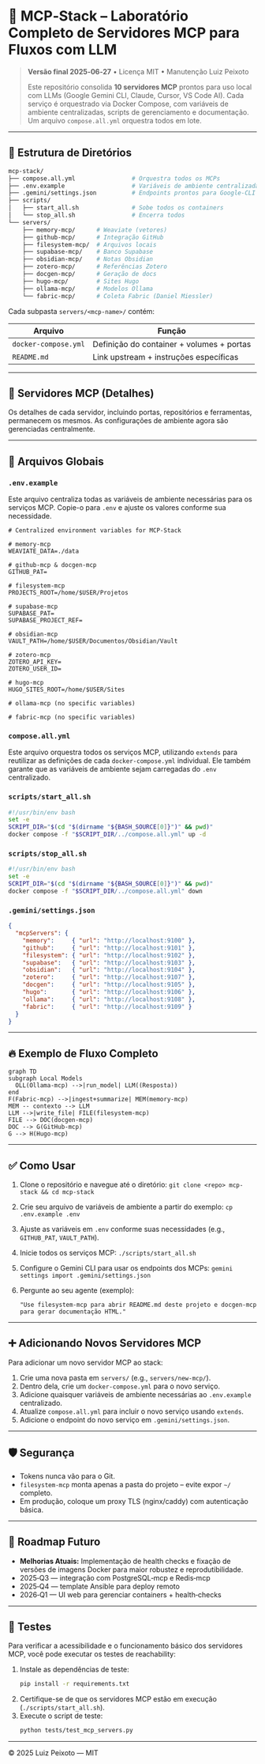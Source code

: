 # 🧠 **MCP‑Stack** – Laboratório Completo de Servidores MCP para Fluxos com LLM

> **Versão final 2025‑06‑27**  •  Licença MIT  •  Manutenção Luiz Peixoto
>
> Este repositório consolida **10 servidores MCP** prontos para uso local com LLMs (Google Gemini CLI, Claude, Cursor, VS Code AI). Cada serviço é orquestrado via Docker Compose, com variáveis de ambiente centralizadas, scripts de gerenciamento e documentação. Um arquivo `compose.all.yml` orquestra todos em lote.

---

## 🌳 Estrutura de Diretórios

```bash
mcp-stack/
├── compose.all.yml                # Orquestra todos os MCPs
├── .env.example                   # Variáveis de ambiente centralizadas (copie para .env)
├── .gemini/settings.json          # Endpoints prontos para Google‑CLI
├── scripts/
│   ├── start_all.sh               # Sobe todos os containers
│   └── stop_all.sh                # Encerra todos
└── servers/
    ├── memory-mcp/      # Weaviate (vetores)
    ├── github-mcp/      # Integração GitHub
    ├── filesystem-mcp/  # Arquivos locais
    ├── supabase-mcp/    # Banco Supabase
    ├── obsidian-mcp/    # Notas Obsidian
    ├── zotero-mcp/      # Referências Zotero
    ├── docgen-mcp/      # Geração de docs
    ├── hugo-mcp/        # Sites Hugo
    ├── ollama-mcp/      # Modelos Ollama
    └── fabric-mcp/      # Coleta Fabric (Daniel Miessler)
```

Cada subpasta `servers/<mcp-name>/` contém:

| Arquivo              | Função                                     |
| -------------------- | ------------------------------------------ |
| `docker-compose.yml` | Definição do container + volumes + portas  |
| `README.md`          | Link upstream + instruções específicas     |

---

## 🚀 Servidores MCP (Detalhes)

Os detalhes de cada servidor, incluindo portas, repositórios e ferramentas, permanecem os mesmos. As configurações de ambiente agora são gerenciadas centralmente.

---

## 📑 Arquivos Globais

### `.env.example`

Este arquivo centraliza todas as variáveis de ambiente necessárias para os serviços MCP. Copie-o para `.env` e ajuste os valores conforme sua necessidade.

```env
# Centralized environment variables for MCP-Stack

# memory-mcp
WEAVIATE_DATA=./data

# github-mcp & docgen-mcp
GITHUB_PAT=

# filesystem-mcp
PROJECTS_ROOT=/home/$USER/Projetos

# supabase-mcp
SUPABASE_PAT=
SUPABASE_PROJECT_REF=

# obsidian-mcp
VAULT_PATH=/home/$USER/Documentos/Obsidian/Vault

# zotero-mcp
ZOTERO_API_KEY=
ZOTERO_USER_ID=

# hugo-mcp
HUGO_SITES_ROOT=/home/$USER/Sites

# ollama-mcp (no specific variables)

# fabric-mcp (no specific variables)
```

### `compose.all.yml`

Este arquivo orquestra todos os serviços MCP, utilizando `extends` para reutilizar as definições de cada `docker-compose.yml` individual. Ele também garante que as variáveis de ambiente sejam carregadas do `.env` centralizado.

### `scripts/start_all.sh`

```bash
#!/usr/bin/env bash
set -e
SCRIPT_DIR="$(cd "$(dirname "${BASH_SOURCE[0]}")" && pwd)"
docker compose -f "$SCRIPT_DIR/../compose.all.yml" up -d
```

### `scripts/stop_all.sh`

```bash
#!/usr/bin/env bash
set -e
SCRIPT_DIR="$(cd "$(dirname "${BASH_SOURCE[0]}")" && pwd)"
docker compose -f "$SCRIPT_DIR/../compose.all.yml" down
```

### `.gemini/settings.json`

```json
{
  "mcpServers": {
    "memory":     { "url": "http://localhost:9100" },
    "github":     { "url": "http://localhost:9101" },
    "filesystem": { "url": "http://localhost:9102" },
    "supabase":   { "url": "http://localhost:9103" },
    "obsidian":   { "url": "http://localhost:9104" },
    "zotero":     { "url": "http://localhost:9107" },
    "docgen":     { "url": "http://localhost:9105" },
    "hugo":       { "url": "http://localhost:9106" },
    "ollama":     { "url": "http://localhost:9108" },
    "fabric":     { "url": "http://localhost:9109" }
  }
}
```

---

## 🔥 Exemplo de Fluxo Completo

```mermaid
graph TD
subgraph Local Models
  OLL(Ollama‑mcp) -->|run_model| LLM((Resposta))
end
F(Fabric‑mcp) -->|ingest+summarize| MEM(memory‑mcp)
MEM -- contexto --> LLM
LLM -->|write_file| FILE(filesystem‑mcp)
FILE --> DOC(docgen‑mcp)
DOC --> G(GitHub‑mcp)
G --> H(Hugo‑mcp)
```

---

## ✅ Como Usar

1.  Clone o repositório e navegue até o diretório:
    `git clone <repo> mcp-stack && cd mcp-stack`
2.  Crie seu arquivo de variáveis de ambiente a partir do exemplo:
    `cp .env.example .env`
3.  Ajuste as variáveis em `.env` conforme suas necessidades (e.g., `GITHUB_PAT`, `VAULT_PATH`).
4.  Inicie todos os serviços MCP:
    `./scripts/start_all.sh`
5.  Configure o Gemini CLI para usar os endpoints dos MCPs:
    `gemini settings import .gemini/settings.json`
6.  Pergunte ao seu agente (exemplo):

    ```text
    "Use filesystem‑mcp para abrir README.md deste projeto e docgen‑mcp para gerar documentação HTML."
    ```

---

## ➕ Adicionando Novos Servidores MCP

Para adicionar um novo servidor MCP ao stack:

1.  Crie uma nova pasta em `servers/` (e.g., `servers/new-mcp/`).
2.  Dentro dela, crie um `docker-compose.yml` para o novo serviço.
3.  Adicione quaisquer variáveis de ambiente necessárias ao `.env.example` centralizado.
4.  Atualize `compose.all.yml` para incluir o novo serviço usando `extends`.
5.  Adicione o endpoint do novo serviço em `.gemini/settings.json`.

---

## 🛡️ Segurança

*   Tokens nunca vão para o Git.  
*   `filesystem-mcp` monta apenas a pasta do projeto – evite expor `~/` completo.  
*   Em produção, coloque um proxy TLS (nginx/caddy) com autenticação básica.

---

## 📅 Roadmap Futuro

-   **Melhorias Atuais:** Implementação de health checks e fixação de versões de imagens Docker para maior robustez e reprodutibilidade.
-   2025‑Q3 — integração com PostgreSQL‑mcp e Redis‑mcp  
-   2025‑Q4 — template Ansible para deploy remoto  
-   2026‑Q1 — UI web para gerenciar containers + health‑checks

---

## 🧪 Testes

Para verificar a acessibilidade e o funcionamento básico dos servidores MCP, você pode executar os testes de reachability:

1.  Instale as dependências de teste:
    ```bash
    pip install -r requirements.txt
    ```
2.  Certifique-se de que os servidores MCP estão em execução (`./scripts/start_all.sh`).
3.  Execute o script de teste:
    ```bash
    python tests/test_mcp_servers.py
    ```

---

© 2025 Luiz Peixoto — MIT